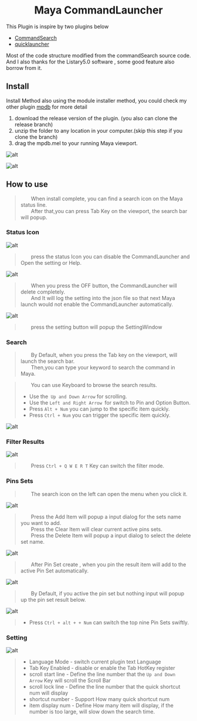 
<h1 style="text-align:center">
Maya CommandLauncher 
</h1>

This Plugin is inspire by two plugins below 
+ [CommandSearch](http://technicaldirector.nl/projects/command_search/)
+ [quicklauncher](https://github.com/csaez/quicklauncher)

Most of the code structure modified from the commandSearch source code.    
And I also thanks for the Listary5.0 software , some good feature also borrow from it.   

## Install

Install Method also using the module installer method, you could check my other plugin [mpdb](https://github.com/FXTD-ODYSSEY/mpdb) for more detail

1. download the release version of the plugin. (you also can clone the release branch)
2. unzip the folder to any location in your computer.(skip this step if you clone the branch)
3. drag the mpdb.mel to your running Maya viewport.

![alt](img/01.gif)

![alt](img/02.gif)

## How to use

> &emsp;&emsp;When install complete, you can find a search icon on the Maya status line.     
> &emsp;&emsp;After that,you can press Tab Key on the viewport, the search bar will popup.     

### Status Icon

![alt](img/03.png)

> &emsp;&emsp;press the status Icon you can disable the CommandLauncher and Open the setting or Help.     

![alt](img/04.png)

> &emsp;&emsp;When you press the OFF button, the CommandLauncher will delete completely.     
> &emsp;&emsp;And It will log the setting into the json file so that next Maya launch would not enable the CommandLauncher automatically.      

![alt](img/05.png)

> &emsp;&emsp;press the setting button will popup the SettingWindow     

### Search 

> &emsp;&emsp;By Default, when you press the Tab key on the viewport, will launch the search bar.     
> &emsp;&emsp;Then,you can type your keyword to search the command in Maya.     

> &emsp;&emsp;You can use Keyboard to browse the search results.     
> + Use the` Up and Down Arrow` for scrolling.
> + Use the `Left and Right Arrow `for switch to Pin and Option Button.
> + Press `Alt + Num` you can jump to the specific item quickly.
> + Press `Ctrl + Num` you can trigger the specific item quickly.

![alt](img/06.gif)

### Filter Results

![alt](img/11.gif)

> &emsp;&emsp;Press `Ctrl + Q W E R T` Key can switch the filter mode.     

### Pins Sets

> &emsp;&emsp;The search icon on the left can open the menu when you click it.     

![alt](img/07.png)

> &emsp;&emsp;Press the Add Item will popup a input dialog for the sets name you want to add.     
> &emsp;&emsp;Press the Clear Item will clear current active pins sets.     
> &emsp;&emsp;Press the Delete Item will popup a input dialog to select the delete set name.     

![alt](img/08.png)

> &emsp;&emsp;After Pin Set create , when you pin the result item will add to the active Pin Set automatically.     

![alt](img/09.png)

> &emsp;&emsp;By Default, if you active the pin set but nothing input will popup up the pin set result below.     

![alt](img/10.gif)

> + Press `Ctrl + alt + + Num` can switch the top nine Pin Sets swiftly.

### Setting

![alt](img/05.png)

> + Language Mode - switch current plugin text Language
> + Tab Key Enabled - disable or enable the Tab HotKey register
> + scroll start line - Define the line number that the `Up and Down Arrow` Key will scroll the Scroll Bar
> + scroll lock line - Define the line number that the quick shortcut num will display
> + shortcut number - Support How many quick shortcut num
> + item display num - Define How many item will display, if the number is too large, will slow down the search time.

